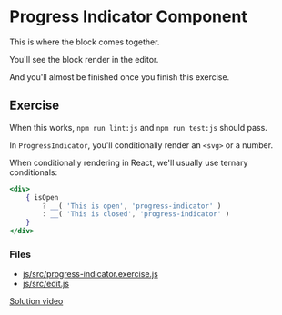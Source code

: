 # Progress Indicator Component

This is where the block comes together.

You'll see the block render in the editor.

And you'll almost be finished once you finish this exercise.

## Exercise

When this works, `npm run lint:js` and `npm run test:js` should pass.

In `ProgressIndicator`, you'll conditionally render an `<svg>` or a number.

When conditionally rendering in React, we'll usually use ternary conditionals:
```jsx
<div>
    { isOpen
        ? __( 'This is open', 'progress-indicator' )
        : __( 'This is closed', 'progress-indicator' )
    }
</div>
```

### Files
- [js/src/progress-indicator.exercise.js](js/src/progress-indicator.exercise.js)
- [js/src/edit.js](js/src/edit.js)

[Solution video](https://bit.ly/364b0Is)

